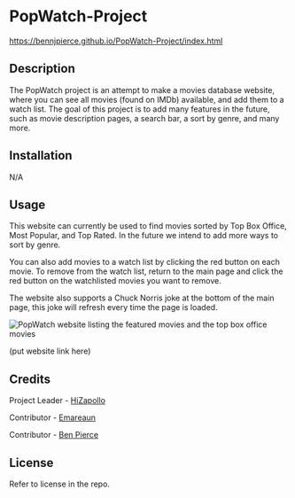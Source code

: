 # PopWatch-Project
https://bennjpierce.github.io/PopWatch-Project/index.html 
## Description

The PopWatch project is an attempt to make a movies database website, where you can see all movies (found on IMDb) available, and add them to a watch list. The goal of this project is to add many features in the future, such as movie description pages, a search bar, a sort by genre, and many more.

## Installation

N/A

## Usage

This website can currently be used to find movies sorted by Top Box Office, Most Popular, and Top Rated. In the future we intend to add more ways to sort by genre.

You can also add movies to a watch list by clicking the red button on each movie. To remove from the watch list, return to the main page and click the red button on the watchlisted movies you want to remove.

The website also supports a Chuck Norris joke at the bottom of the main page, this joke will refresh every time the page is loaded.

![PopWatch website listing the featured movies and the top box office movies](https://github.com/BennJPierce/PopWatch-Project/assets/129823817/25b85a2b-f2a0-423c-98ab-09f522067afa)


(put website link here)

## Credits

Project Leader - [HiZapollo](https://github.com/HiZapollo)

Contributor - [Emareaun](https://github.com/Emareaun)

Contributor - [Ben Pierce](https://github.com/BennJPierce) 

## License

Refer to license in the repo.
